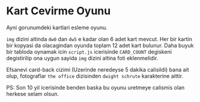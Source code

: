 # Kart Cevirme Oyunu

Ayni gorunumdeki kartlari esleme oyunu.

`img` dizini altinda `dw0` dan `dw5` e kadar olan 6 adet kart mevcut. Her bir kartin bir kopyasi da olacagindan oyunda toplam 12 adet kart bulunur. Daha buyuk bir tabloda oynamak icin `script.js` icerisinde `CARD_COUNT` degiskeni degistirilip ona uygun sayida `img` dizini altina foti eklenmelidir.

Efsanevi card-back cizimi (Uzerinde neredeyse 5 dakika calisildi) bana ait olup, fotograflar `the office` dizisinden `dwight schrute` karakterine aittir.

PS: Son 10 yil icerisinde benden baska bu oyunu uretmeye calismis olan herkese selam olsun.
